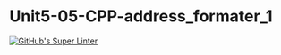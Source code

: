 # Unit5-05-CPP-address_formater_1

[![GitHub's Super Linter](https://github.com/crestel-ong/Unit5-05-CPP-address_formater_1/workflows/GitHub's%20Super%20Linter/badge.svg)](https://github.com/crestel-ong/Unit5-05-CPP-address_formater_1/actions)
